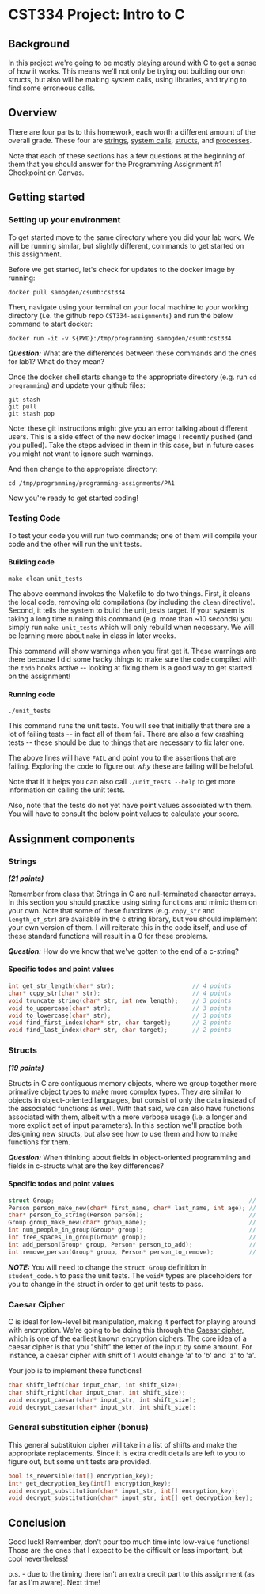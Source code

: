 # CST334 Project: Intro to C

## Background

In this project we're going to be mostly playing around with C to get a sense of how it works.
This means we'll not only be trying out building our own structs, but also will be making system calls, using libraries, and trying to find some erroneous calls.

## Overview

There are four parts to this homework, each worth a different amount of the overall grade.
These four are [strings](#strings), [system calls](#system-calls), [structs](#structs), and [processes](#processes).

Note that each of these sections has a few questions at the beginning of them that you should answer for the Programming Assignment #1 Checkpoint on Canvas.

## Getting started

### Setting up your environment

To get started move to the same directory where you did your lab work.
We will be running similar, but slightly different, commands to get started on this assignment.

Before we get started, let's check for updates to the docker image by running:
```shell
docker pull samogden/csumb:cst334
```

Then, navigate using your terminal on your local machine to your working directory (i.e. the github repo `CST334-assignments`) and run the below command to start docker:
```shell
docker run -it -v ${PWD}:/tmp/programming samogden/csumb:cst334
```

***Question:*** What are the differences between these commands and the ones for lab1?  What do they mean?


Once the docker shell starts change to the appropriate directory (e.g. run `cd programming`) and update your github files:
```shell
git stash
git pull
git stash pop
```

Note: these git instructions might give you an error talking about different users.
This is a side effect of the new docker image I recently pushed (and you pulled).
Take the steps advised in them in this case, but in future cases you might not want to ignore such warnings.

And then change to the appropriate directory:
```shell
cd /tmp/programming/programming-assignments/PA1
```

Now you're ready to get started coding!


### Testing Code

To test your code you will run two commands; one of them will compile your code and the other will run the unit tests.

#### Building code

```shell
make clean unit_tests
```
The above command invokes the Makefile to do two things.
First, it cleans the local code, removing old compilations (by including the `clean` directive).
Second, it tells the system to build the unit_tests target.
If your system is taking a long time running this command (e.g. more than ~10 seconds) you simply run `make unit_tests` which will only rebuild when necessary.
We will be learning more about `make` in class in later weeks.

This command will show warnings when you first get it.
These warnings are there because I did some hacky things to make sure the code compiled with the `todo` hooks active -- looking at fixing them is a good way to get started on the assignment!

#### Running code

```shell
./unit_tests
```

This command runs the unit tests.
You will see that initially that there are a lot of failing tests -- in fact all of them fail.
There are also a few crashing tests -- these should be due to things that are necessary to fix later one.

The above lines will have `FAIL` and point you to the assertions that are failing.
Exploring the code to figure out _why_ these are failing will be helpful.

Note that if it helps you can also call `./unit_tests --help` to get more information on calling the unit tests.

Also, note that the tests do not yet have point values associated with them.
You will have to consult the below point values to calculate your score.

## Assignment components


### Strings 
***(21 points)***

Remember from class that Strings in C are null-terminated character arrays.
In this section you should practice using string functions and mimic them on your own.
Note that some of these functions (e.g. `copy_str` and `length_of_str`) are available in the c string library, but you should implement your own version of them.
I will reiterate this in the code itself, and use of these standard functions will result in a 0 for these problems.

***Question:*** How do we know that we've gotten to the end of a c-string?

#### Specific todos and point values

```c
int get_str_length(char* str);                      // 4 points
char* copy_str(char* str);                          // 4 points
void truncate_string(char* str, int new_length);    // 3 points
void to_uppercase(char* str);                       // 3 points
void to_lowercase(char* str);                       // 3 points
void find_first_index(char* str, char target);      // 2 points
void find_last_index(char* str, char target);       // 2 points
```

### Structs 
***(19 points)***

Structs in C are contiguous memory objects, where we group together more primative object types to make more complex types.
They are similar to objects in object-oriented languages, but consist of only the data instead of the associated functions as well.
With that said, we can also have functions associated with them, albeit with a more verbose usage (i.e. a longer and more explicit set of input parameters).
In this section we'll practice both designing new structs, but also see how to use them and how to make functions for them.

***Question:*** When thinking about fields in object-oriented programming and fields in c-structs what are the key differences?

#### Specific todos and point values

```c
struct Group;                                                       // 3 points
Person person_make_new(char* first_name, char* last_name, int age); // 3 points
char* person_to_string(Person person);                              // 2 points
Group group_make_new(char* group_name);                             // 3 points
int num_people_in_group(Group* group);                              // 2 points
int free_spaces_in_group(Group* group);                             // 2 points
int add_person(Group* group, Person* person_to_add);                // 3 points
int remove_person(Group* group, Person* person_to_remove);          // 1 point
```

***NOTE:***
You will need to change the `struct Group` definition in `student_code.h` to pass the unit tests.
The `void*` types are placeholders for you to change in the struct in order to get unit tests to pass.

### Caesar Cipher

C is ideal for low-level bit manipulation, making it perfect for playing around with encryption.
We're going to be doing this through the [Caesar cipher](https://en.wikipedia.org/wiki/Caesar_cipher), which is one of the earliest known encryption ciphers.
The core idea of a caesar cipher is that you "shift" the letter of the input by some amount.
For instance, a caesar cipher with shift of 1 would change 'a' to 'b' and 'z' to 'a'.

Your job is to implement these functions!

```c
char shift_left(char input_char, int shift_size);
char shift_right(char input_char, int shift_size);
void encrypt_caesar(char* input_str, int shift_size);
void decrypt_caesar(char* input_str, int shift_size);
```

### General substitution cipher (bonus)

This general substituion cipher will take in a list of shifts and make the appropriate replacements.
Since it is extra credit details are left to you to figure out, but some unit tests are provided.

```c
bool is_reversible(int[] encryption_key);
int* get_decryption_key(int[] encryption_key);
void encrypt_substitution(char* input_str, int[] encryption_key);
void decrypt_substitution(char* input_str, int[] get_decryption_key);

```



## Conclusion

Good luck!
Remember, don't pour too much time into low-value functions!
Those are the ones that I expect to be the difficult or less important, but cool nevertheless!

p.s. - due to the timing there isn't an extra credit part to this assignment (as far as I'm aware).  Next time!

